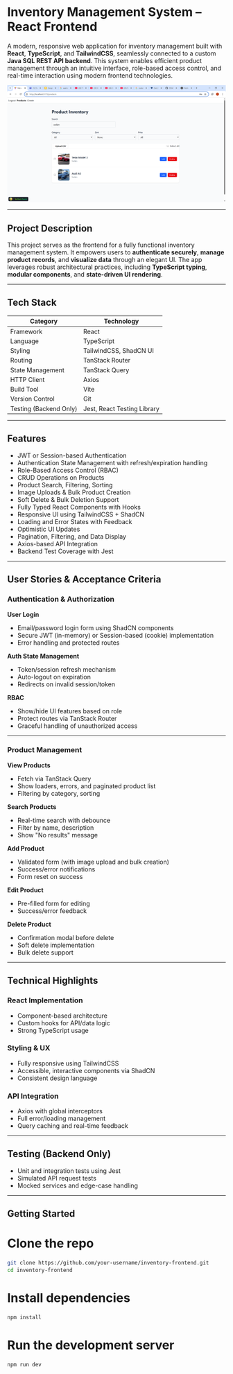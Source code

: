 # Inventory Management System – React Frontend

A modern, responsive web application for inventory management built with **React**, **TypeScript**, and **TailwindCSS**, seamlessly connected to a custom **Java SQL REST API backend**. This system enables efficient product management through an intuitive interface, role-based access control, and real-time interaction using modern frontend technologies.

![thumbnail](https://github.com/tunde262/Inventory_Management_System_React_Typescript/blob/main/assets/thumbnail.png?raw=true)

---

## Project Description

This project serves as the frontend for a fully functional inventory management system. It empowers users to **authenticate securely**, **manage product records**, and **visualize data** through an elegant UI. The app leverages robust architectural practices, including **TypeScript typing**, **modular components**, and **state-driven UI rendering**.

---

## Tech Stack

| Category              | Technology                     |
|-----------------------|--------------------------------|
| Framework             | React                          |
| Language              | TypeScript                     |
| Styling               | TailwindCSS, ShadCN UI         |
| Routing               | TanStack Router                |
| State Management      | TanStack Query                 |
| HTTP Client           | Axios                          |
| Build Tool            | Vite                           |
| Version Control       | Git                            |
| Testing (Backend Only)| Jest, React Testing Library    |

---

## Features

- JWT or Session-based Authentication
- Authentication State Management with refresh/expiration handling
- Role-Based Access Control (RBAC)
- CRUD Operations on Products
- Product Search, Filtering, Sorting
- Image Uploads & Bulk Product Creation
- Soft Delete & Bulk Deletion Support
- Fully Typed React Components with Hooks
- Responsive UI using TailwindCSS + ShadCN
- Loading and Error States with Feedback
- Optimistic UI Updates
- Pagination, Filtering, and Data Display
- Axios-based API Integration
- Backend Test Coverage with Jest

---

## User Stories & Acceptance Criteria

### Authentication & Authorization

**User Login**
- Email/password login form using ShadCN components
- Secure JWT (in-memory) or Session-based (cookie) implementation
- Error handling and protected routes

**Auth State Management**
- Token/session refresh mechanism
- Auto-logout on expiration
- Redirects on invalid session/token

**RBAC**
- Show/hide UI features based on role
- Protect routes via TanStack Router
- Graceful handling of unauthorized access

---

### Product Management

**View Products**
- Fetch via TanStack Query
- Show loaders, errors, and paginated product list
- Filtering by category, sorting

**Search Products**
- Real-time search with debounce
- Filter by name, description
- Show "No results" message

**Add Product**
- Validated form (with image upload and bulk creation)
- Success/error notifications
- Form reset on success

**Edit Product**
- Pre-filled form for editing
- Success/error feedback

**Delete Product**
- Confirmation modal before delete
- Soft delete implementation
- Bulk delete support

---

## Technical Highlights

### React Implementation
- Component-based architecture
- Custom hooks for API/data logic
- Strong TypeScript usage

### Styling & UX
- Fully responsive using TailwindCSS
- Accessible, interactive components via ShadCN
- Consistent design language

### API Integration
- Axios with global interceptors
- Full error/loading management
- Query caching and real-time feedback

---

## Testing (Backend Only)

- Unit and integration tests using Jest
- Simulated API request tests
- Mocked services and edge-case handling

---

## Getting Started

# Clone the repo

```bash
git clone https://github.com/your-username/inventory-frontend.git
cd inventory-frontend
```

# Install dependencies

```bash
npm install
```

# Run the development server

```bash
npm run dev
```
